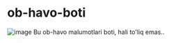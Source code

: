# ob-havo-boti
![image](https://user-images.githubusercontent.com/48023644/223997984-5260647e-d3a8-464f-aac2-2c8fdaacbdf7.png)
Bu ob-havo malumotlari boti, hali to'liq emas..
